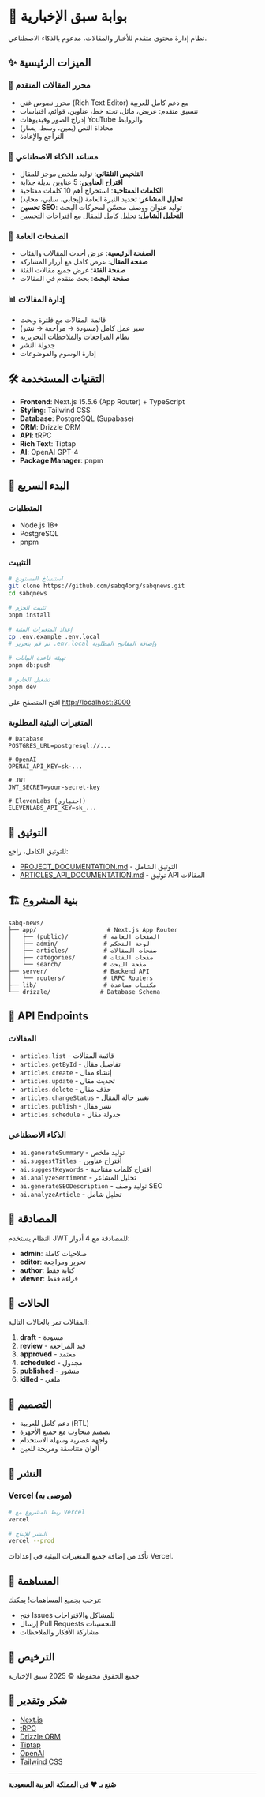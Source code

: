 # 📰 بوابة سبق الإخبارية

نظام إدارة محتوى متقدم للأخبار والمقالات، مدعوم بالذكاء الاصطناعي.

## ✨ الميزات الرئيسية

### 🎨 محرر المقالات المتقدم
- محرر نصوص غني (Rich Text Editor) مع دعم كامل للعربية
- تنسيق متقدم: عريض، مائل، تحته خط، عناوين، قوائم، اقتباسات
- إدراج الصور وفيديوهات YouTube والروابط
- محاذاة النص (يمين، وسط، يسار)
- التراجع والإعادة

### 🤖 مساعد الذكاء الاصطناعي
- **التلخيص التلقائي**: توليد ملخص موجز للمقال
- **اقتراح العناوين**: 5 عناوين بديلة جذابة
- **الكلمات المفتاحية**: استخراج أهم 10 كلمات مفتاحية
- **تحليل المشاعر**: تحديد النبرة العامة (إيجابي، سلبي، محايد)
- **تحسين SEO**: توليد عنوان ووصف محسّن لمحركات البحث
- **التحليل الشامل**: تحليل كامل للمقال مع اقتراحات التحسين

### 📱 الصفحات العامة
- **الصفحة الرئيسية**: عرض أحدث المقالات والفئات
- **صفحة المقال**: عرض كامل مع أزرار المشاركة
- **صفحة الفئة**: عرض جميع مقالات الفئة
- **صفحة البحث**: بحث متقدم في المقالات

### 📊 إدارة المقالات
- قائمة المقالات مع فلترة وبحث
- سير عمل كامل (مسودة → مراجعة → نشر)
- نظام المراجعات والملاحظات التحريرية
- جدولة النشر
- إدارة الوسوم والموضوعات

## 🛠️ التقنيات المستخدمة

- **Frontend**: Next.js 15.5.6 (App Router) + TypeScript
- **Styling**: Tailwind CSS
- **Database**: PostgreSQL (Supabase)
- **ORM**: Drizzle ORM
- **API**: tRPC
- **Rich Text**: Tiptap
- **AI**: OpenAI GPT-4
- **Package Manager**: pnpm

## 🚀 البدء السريع

### المتطلبات
- Node.js 18+
- PostgreSQL
- pnpm

### التثبيت

```bash
# استنساخ المستودع
git clone https://github.com/sabq4org/sabqnews.git
cd sabqnews

# تثبيت الحزم
pnpm install

# إعداد المتغيرات البيئية
cp .env.example .env.local
# ثم قم بتحرير .env.local وإضافة المفاتيح المطلوبة

# تهيئة قاعدة البيانات
pnpm db:push

# تشغيل الخادم
pnpm dev
```

افتح المتصفح على [http://localhost:3000](http://localhost:3000)

### المتغيرات البيئية المطلوبة

```env
# Database
POSTGRES_URL=postgresql://...

# OpenAI
OPENAI_API_KEY=sk-...

# JWT
JWT_SECRET=your-secret-key

# ElevenLabs (اختياري)
ELEVENLABS_API_KEY=sk_...
```

## 📖 التوثيق

للتوثيق الكامل، راجع:
- [PROJECT_DOCUMENTATION.md](./PROJECT_DOCUMENTATION.md) - التوثيق الشامل
- [ARTICLES_API_DOCUMENTATION.md](./ARTICLES_API_DOCUMENTATION.md) - توثيق API المقالات

## 🏗️ بنية المشروع

```
sabq-news/
├── app/                    # Next.js App Router
│   ├── (public)/          # الصفحات العامة
│   ├── admin/             # لوحة التحكم
│   ├── articles/          # صفحات المقالات
│   ├── categories/        # صفحات الفئات
│   └── search/            # صفحة البحث
├── server/                # Backend API
│   └── routers/           # tRPC Routers
├── lib/                   # مكتبات مساعدة
└── drizzle/              # Database Schema
```

## 🎯 API Endpoints

### المقالات
- `articles.list` - قائمة المقالات
- `articles.getById` - تفاصيل مقال
- `articles.create` - إنشاء مقال
- `articles.update` - تحديث مقال
- `articles.delete` - حذف مقال
- `articles.changeStatus` - تغيير حالة المقال
- `articles.publish` - نشر مقال
- `articles.schedule` - جدولة مقال

### الذكاء الاصطناعي
- `ai.generateSummary` - توليد ملخص
- `ai.suggestTitles` - اقتراح عناوين
- `ai.suggestKeywords` - اقتراح كلمات مفتاحية
- `ai.analyzeSentiment` - تحليل المشاعر
- `ai.generateSEODescription` - توليد وصف SEO
- `ai.analyzeArticle` - تحليل شامل

## 🔐 المصادقة

النظام يستخدم JWT للمصادقة مع 4 أدوار:
- **admin**: صلاحيات كاملة
- **editor**: تحرير ومراجعة
- **author**: كتابة فقط
- **viewer**: قراءة فقط

## 📝 الحالات

المقالات تمر بالحالات التالية:
1. **draft** - مسودة
2. **review** - قيد المراجعة
3. **approved** - معتمد
4. **scheduled** - مجدول
5. **published** - منشور
6. **killed** - ملغي

## 🎨 التصميم

- دعم كامل للعربية (RTL)
- تصميم متجاوب مع جميع الأجهزة
- واجهة عصرية وسهلة الاستخدام
- ألوان متناسقة ومريحة للعين

## 🚢 النشر

### Vercel (موصى به)

```bash
# ربط المشروع مع Vercel
vercel

# النشر للإنتاج
vercel --prod
```

تأكد من إضافة جميع المتغيرات البيئية في إعدادات Vercel.

## 🤝 المساهمة

نرحب بجميع المساهمات! يمكنك:
- فتح Issues للمشاكل والاقتراحات
- إرسال Pull Requests للتحسينات
- مشاركة الأفكار والملاحظات

## 📄 الترخيص

جميع الحقوق محفوظة © 2025 سبق الإخبارية

## 🙏 شكر وتقدير

- [Next.js](https://nextjs.org/)
- [tRPC](https://trpc.io/)
- [Drizzle ORM](https://orm.drizzle.team/)
- [Tiptap](https://tiptap.dev/)
- [OpenAI](https://openai.com/)
- [Tailwind CSS](https://tailwindcss.com/)

---

**صُنع بـ ❤️ في المملكة العربية السعودية**

